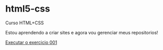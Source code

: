 # html5-css
Curso HTML+CSS


Estou aprendendo a criar sites e agora vou gerenciar meus repositorios!

<a href="https://eduadovieira.github.io/html5-css/exercicios/ex001/index.html">Executar o exercicio 001<a>
